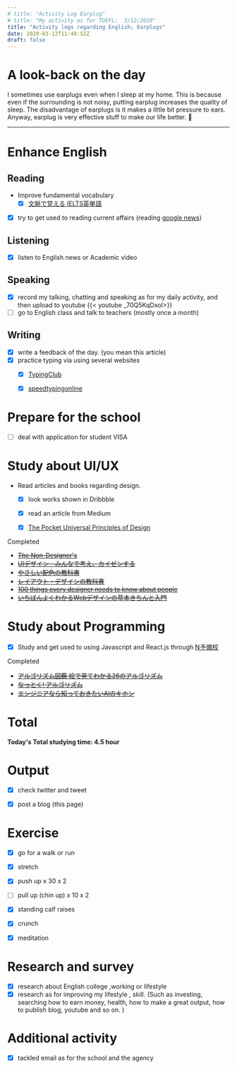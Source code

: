 ```yaml
---
# title: "Activity Log Earplug"
# title: "My activity as for TOEFL;  3/12/2020"
title: "Activity logs regarding English; Earplugs"
date: 2020-03-12T11:48:52Z
draft: false
---
```


# A look-back on the day

I sometimes use earplugs even when I sleep at my home. This is because even if the surrounding is not noisy, putting earplug increases the quality of sleep. The disadvantage of earplugs is it makes a little bit pressure to ears. Anyway, earplug is very effective stuff to make our life better. 🐸









---



# Enhance English

## Reading

- Improve fundamental vocabulary
  - [x] [文脈で覚える IELTS英単語 ](https://www.amazon.co.jp/dp/4887246226/)
    <!-- - [ ] [ビジネスで1番よく使う英単語 最重要1000語](https://www.amazon.co.jp/dp/4863922965/) -->
    <!--[Core 1900](https://www.amazon.co.jp/dp/4862900747/)-->
- [x] try to get used to reading current affairs (reading [google news](https://news.google.com/))


## Listening

- [x] listen to English news or Academic video 

## Speaking

- [x] record my talking, chatting and speaking as for my daily activity, and then upload to youtube
  {{< youtube _70Q5KqDxoI>}}
- [ ] go to English class and talk to teachers (mostly once a month)

## Writing

- [x] write a feedback of the day. (you mean this article)
- [x] practice typing via using several websites
  - [x] [TypingClub](https://www.typingclub.com)
  - [x] [speedtypingonline](https://www.speedtypingonline.com/games/type-the-alphabet.php)


# Prepare for the school

- [ ] deal with application for student VISA




# Study about UI/UX

- Read articles and books regarding design.
  - [x] look works shown in Dribbble
  - [x] read an article from Medium
  - [x] [The Pocket Universal Principles of Design](https://www.amazon.com/dp/1631590405/)



Completed

- ~~[The Non-Designer's](https://www.amazon.com/dp/0133966151/)~~
- ~~[UIデザイン　みんなで考え、カイゼンする](https://www.amazon.co.jp/dp/B07PQF8TBW/)~~
- ~~[やさしい配色の教科書](https://www.amazon.co.jp/dp/4844367714/)~~
- ~~[レイアウト・デザインの教科書](https://www.amazon.co.jp/dp/B07NYN1681/)~~
- ~~[100 things every designer needs to know about people](https://www.amazon.com/dp/4873115574)~~
- ~~[いちばんよくわかるWebデザインの基本きちんと入門 ](https://www.amazon.com/dp/4797389656)~~


# Study about Programming

- [x] Study and get used to using Javascript and React.js through [N予備校](www.nnn.ed.nico) 
  <!-- - Study basic algorithm by reading -->


Completed

- ~~[アルゴリズム図鑑 絵で見てわかる26のアルゴリズム](https://www.amazon.co.jp/gp/product/4798149772/)~~
- ~~[なっとく! アルゴリズム](https://www.amazon.co.jp/dp/4798143359/)~~
- ~~[エンジニアなら知っておきたいAIのキホン ](https://www.amazon.com/dp/4295005355)~~

# Total

**Today's Total studying time:  4.5   hour**



# Output

- [x] check twitter and tweet

- [x] post a blog (this page)

  

# Exercise

- [x] go for a walk or run

- [x] stretch

- [x] push up x 30 x 2

- [ ] pull up (chin up) x 10 x 2

- [x] standing calf raises

- [x] crunch

- [x] meditation

  


# Research and survey

- [x] research about English college ,working or lifestyle
- [x] research as for improving my lifestyle , skill. (Such as investing, searching how to earn money, health, how to make a great output, how to publish blog, youtube and so on. )

# Additional activity

- [x] tackled email as for the school and the agency